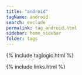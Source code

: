 ```yaml
---
title: "android"
tagName: android
search: exclude
permalink: tag_android.html
sidebar: home_sidebar
folder: tags
---
```

{% include taglogic.html %}

{% include links.html %}
